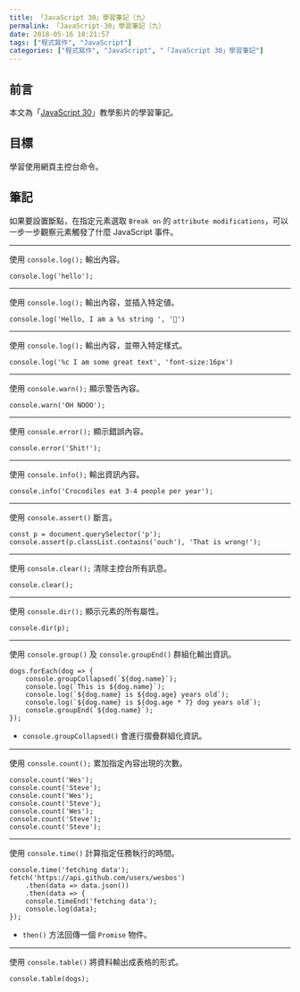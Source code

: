 ```yaml
---
title: 「JavaScript 30」學習筆記（九）
permalink: 「JavaScript-30」學習筆記（九）
date: 2018-05-16 10:21:57
tags: ["程式寫作", "JavaScript"]
categories: ["程式寫作", "JavaScript", "「JavaScript 30」學習筆記"]
---
```


## 前言

本文為「[JavaScript 30](https://javascript30.com/)」教學影片的學習筆記。

## 目標

學習使用網頁主控台命令。

## 筆記

如果要設置斷點，在指定元素選取 `Break on` 的 `attribute modifications`，可以一步一步觀察元素觸發了什麼 JavaScript 事件。

---

使用 `console.log();` 輸出內容。

```JS
console.log('hello');
```

---

使用 `console.log();` 輸出內容，並插入特定値。

```JS
console.log('Hello, I am a %s string ', '💩')
```

---

使用 `console.log();` 輸出內容，並帶入特定樣式。

```JS
console.log('%c I am some great text', 'font-size:16px')
```

---

使用 `console.warn();` 顯示警告內容。

```JS
console.warn('OH NOOO');
```

---

使用 `console.error();` 顯示錯誤內容。

```JS
console.error('Shit!');
```

---

使用 `console.info();` 輸出資訊內容。

```JS
console.info('Crocodiles eat 3-4 people per year');
```

---

使用 `console.assert()` 斷言。

```JS
const p = document.querySelector('p');
console.assert(p.classList.contains('ouch'), 'That is wrong!');
```

---

使用 `console.clear();` 清除主控台所有訊息。

```JS
console.clear();
```

---

使用 `console.dir();` 顯示元素的所有屬性。

```JS
console.dir(p);
```

---

使用 `console.group()` 及 `console.groupEnd()` 群組化輸出資訊。

```JS
dogs.forEach(dog => {
    console.groupCollapsed(`${dog.name}`);
    console.log(`This is ${dog.name}`);
    console.log(`${dog.name} is ${dog.age} years old`);
    console.log(`${dog.name} is ${dog.age * 7} dog years old`);
    console.groupEnd(`${dog.name}`);
});
```

- `console.groupCollapsed()` 會進行摺疊群組化資訊。

---

使用 `console.count();` 累加指定內容出現的次數。

```JS
console.count('Wes');
console.count('Steve');
console.count('Wes');
console.count('Steve');
console.count('Wes');
console.count('Steve');
console.count('Steve');
```

---

使用 `console.time()` 計算指定任務執行的時間。

```JS
console.time('fetching data');
fetch('https://api.github.com/users/wesbos')
    .then(data => data.json())
    .then(data => {
    console.timeEnd('fetching data');
    console.log(data);
});
```

- `then()` 方法回傳一個 `Promise` 物件。

---

使用 `console.table()` 將資料輸出成表格的形式。

```JS
console.table(dogs);
```
